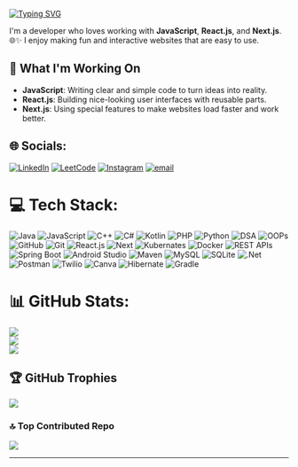 <a href="https://git.io/typing-svg"><img src="https://readme-typing-svg.demolab.com?font=Fira+Code&pause=1000&width=435&lines=Hello+There!;I'm+Mukund+Rakholiya;final+year+BCA+student." alt="Typing SVG" /></a>

I'm a developer who loves working with **JavaScript**, **React.js**, and **Next.js**. 🌐✨ I enjoy making fun and interactive websites that are easy to use.

## 🚀 What I'm Working On
- **JavaScript**: Writing clear and simple code to turn ideas into reality.
- **React.js**: Building nice-looking user interfaces with reusable parts.
- **Next.js**: Using special features to make websites load faster and work better.

## 🌐 Socials:
[![LinkedIn](https://img.shields.io/badge/LinkedIn-%23E4405F.svg?logo=linkedin&logoColor=white)](https://linkedin.com/in/mukund-rakholiya) 
[![LeetCode](https://img.shields.io/badge/leetcode-%23E4405F.svg?logo=leetcode&logoColor=white)](https://leetcode.com/u/mukund_rakholiya/) 
[![Instagram](https://img.shields.io/badge/Instagram-%23E4405F.svg?logo=Instagram&logoColor=white)](https://instagram.com/mukund_rakholiya_) 
[![email](https://img.shields.io/badge/Email-D14836?logo=gmail&logoColor=white)](mailto:mukurakholiya119@gmail.com) 

# 💻 Tech Stack:
![Java](https://img.shields.io/badge/java-%23ED8B00.svg?style=for-the-badge&logo=openjdk&logoColor=white)
![JavaScript](https://img.shields.io/badge/javascript-C71A36.svg?style=for-the-badge&logo=javascript&logoColor=white)
![C++](https://img.shields.io/badge/c++-%2300599C.svg?style=for-the-badge&logo=c%2B%2B&logoColor=white) 
![C#](https://img.shields.io/badge/c%23-%23239120.svg?style=for-the-badge&logo=csharp&logoColor=white)
![Kotlin](https://img.shields.io/badge/kotlin-%237F52FF.svg?style=for-the-badge&logo=kotlin&logoColor=white) 
![PHP](https://img.shields.io/badge/php-%23777BB4.svg?style=for-the-badge&logo=php&logoColor=white) 
![Python](https://img.shields.io/badge/python-3670A0?style=for-the-badge&logo=python&logoColor=ffdd54) 
![DSA](https://img.shields.io/badge/DSA-%2300599C.svg?style=for-the-badge&logo=code&logoColor=white)
![OOPs](https://img.shields.io/badge/OOPs-%2300C4CC.svg?style=for-the-badge&logo=code&logoColor=white)
![GitHub](https://img.shields.io/badge/github-%23121011.svg?style=for-the-badge&logo=github&logoColor=white) 
![Git](https://img.shields.io/badge/git-%23F05033.svg?style=for-the-badge&logo=git&logoColor=white) 
![React.js](https://img.shields.io/badge/react.js-02303A.svg?style=for-the-badge&logo=react&logoColor=white)
![Next](https://img.shields.io/badge/next.js-%2307405e.svg?style=for-the-badge&logo=next&logoColor=white)
![Kubernates](https://img.shields.io/badge/kubernates-%2300599C.svg?style=for-the-badge&logo=kubernates&logoColor=white)
![Docker](https://img.shields.io/badge/docker-59666C.svg?style=for-the-badge&logo=docker&logoColor=white)
![REST APIs](https://img.shields.io/badge/REST_APIs-%23F05033.svg?style=for-the-badge&logo=spring&logoColor=white)
![Spring Boot](https://img.shields.io/badge/SpringBoot-%236DB33F.svg?style=for-the-badge&logo=springboot&logoColor=white) 
![Android Studio](https://img.shields.io/badge/android_studio-3670A0?style=for-the-badge&logo=androidstudio&logoColor=ffdd54)
![Maven](https://img.shields.io/badge/maven-C71A36?style=for-the-badge&logo=Maven&logoColor=white) 
![MySQL](https://img.shields.io/badge/mysql-4479A1.svg?style=for-the-badge&logo=mysql&logoColor=white) 
![SQLite](https://img.shields.io/badge/sqlite-%2307405e.svg?style=for-the-badge&logo=sqlite&logoColor=white) 
![.Net](https://img.shields.io/badge/.NET-5C2D91?style=for-the-badge&logo=.net&logoColor=white) 
![Postman](https://img.shields.io/badge/Postman-FF6C37?style=for-the-badge&logo=postman&logoColor=white) 
![Twilio](https://img.shields.io/badge/Twilio-F22F46?style=for-the-badge&logo=Twilio&logoColor=white)
![Canva](https://img.shields.io/badge/Canva-%2300C4CC.svg?style=for-the-badge&logo=Canva&logoColor=white) 
![Hibernate](https://img.shields.io/badge/Hibernate-59666C?style=for-the-badge&logo=Hibernate&logoColor=white) 
![Gradle](https://img.shields.io/badge/Gradle-02303A.svg?style=for-the-badge&logo=Gradle&logoColor=white) 

# 📊 GitHub Stats:
![](https://github-readme-stats.vercel.app/api?username=mukund-rakholiya&theme=dark&hide_border=false&include_all_commits=false&count_private=false)<br/>
![](https://github-readme-streak-stats.herokuapp.com/?user=mukund-rakholiya&theme=dark&hide_border=false)<br/>
![](https://github-readme-stats.vercel.app/api/top-langs/?username=mukund-rakholiya&theme=dark&hide_border=false&include_all_commits=false&count_private=false&layout=compact)

## 🏆 GitHub Trophies
![](https://github-profile-trophy.vercel.app/?username=mukund-rakholiya&theme=radical&no-frame=false&no-bg=false&margin-w=4)

### 🔝 Top Contributed Repo
![](https://github-contributor-stats.vercel.app/api?username=mukund-rakholiya&limit=5&theme=dark&combine_all_yearly_contributions=true)

---
